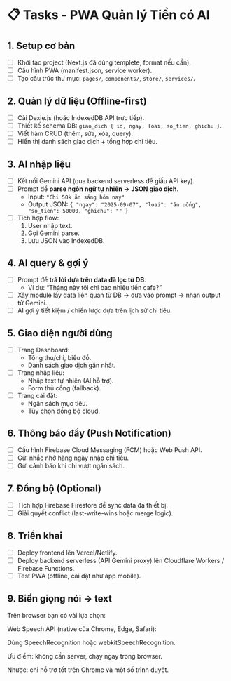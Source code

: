 # 📋 Tasks - PWA Quản lý Tiền có AI

## 1. Setup cơ bản
- [ ] Khởi tạo project (Next.js đã dùng templete, format nếu cần).
- [ ] Cấu hình PWA (manifest.json, service worker).
- [ ] Tạo cấu trúc thư mục: `pages/`, `components/`, `store/`, `services/`.

## 2. Quản lý dữ liệu (Offline-first)
- [ ] Cài Dexie.js (hoặc IndexedDB API trực tiếp).
- [ ] Thiết kế schema DB: `giao_dich { id, ngay, loai, so_tien, ghichu }`.
- [ ] Viết hàm CRUD (thêm, sửa, xóa, query).
- [ ] Hiển thị danh sách giao dịch + tổng hợp chi tiêu.

## 3. AI nhập liệu
- [ ] Kết nối Gemini API (qua backend serverless để giấu API key).
- [ ] Prompt để **parse ngôn ngữ tự nhiên → JSON giao dịch**.
  - Input: `"Chi 50k ăn sáng hôm nay"`
  - Output JSON: `{ "ngay": "2025-09-07", "loai": "ăn uống", "so_tien": 50000, "ghichu": "" }`
- [ ] Tích hợp flow:
  1. User nhập text.
  2. Gọi Gemini parse.
  3. Lưu JSON vào IndexedDB.

## 4. AI query & gợi ý
- [ ] Prompt để **trả lời dựa trên data đã lọc từ DB**.
  - Ví dụ: “Tháng này tôi chi bao nhiêu tiền cafe?”
- [ ] Xây module lấy data liên quan từ DB → đưa vào prompt → nhận output từ Gemini.
- [ ] AI gợi ý tiết kiệm / chiến lược dựa trên lịch sử chi tiêu.

## 5. Giao diện người dùng
- [ ] Trang Dashboard:
  - Tổng thu/chi, biểu đồ.
  - Danh sách giao dịch gần nhất.
- [ ] Trang nhập liệu:
  - Nhập text tự nhiên (AI hỗ trợ).
  - Form thủ công (fallback).
- [ ] Trang cài đặt:
  - Ngân sách mục tiêu.
  - Tùy chọn đồng bộ cloud.

## 6. Thông báo đẩy (Push Notification)
- [ ] Cấu hình Firebase Cloud Messaging (FCM) hoặc Web Push API.
- [ ] Gửi nhắc nhở hàng ngày nhập chi tiêu.
- [ ] Gửi cảnh báo khi chi vượt ngân sách.

## 7. Đồng bộ (Optional)
- [ ] Tích hợp Firebase Firestore để sync data đa thiết bị.
- [ ] Giải quyết conflict (last-write-wins hoặc merge logic).

## 8. Triển khai
- [ ] Deploy frontend lên Vercel/Netlify.
- [ ] Deploy backend serverless (API Gemini proxy) lên Cloudflare Workers / Firebase Functions.
- [ ] Test PWA (offline, cài đặt như app mobile).

## 9. Biến giọng nói → text

Trên browser bạn có vài lựa chọn:

Web Speech API (native của Chrome, Edge, Safari):

Dùng SpeechRecognition hoặc webkitSpeechRecognition.

Ưu điểm: không cần server, chạy ngay trong browser.

Nhược: chỉ hỗ trợ tốt trên Chrome và một số trình duyệt.